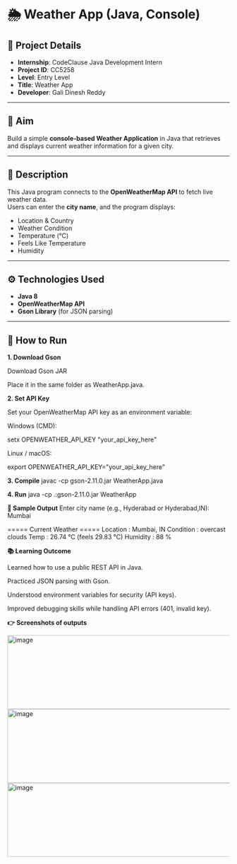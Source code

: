 # 🌦️ Weather App (Java, Console)

## 📌 Project Details
- **Internship**: CodeClause Java Development Intern  
- **Project ID**: CC5258  
- **Level**: Entry Level  
- **Title**: Weather App  
- **Developer**: Gali Dinesh Reddy  

---

## 🎯 Aim
Build a simple **console-based Weather Application** in Java that retrieves and displays current weather information for a given city.

---

## 📝 Description
This Java program connects to the **OpenWeatherMap API** to fetch live weather data.  
Users can enter the **city name**, and the program displays:
- Location & Country  
- Weather Condition  
- Temperature (°C)  
- Feels Like Temperature  
- Humidity  

---

## ⚙️ Technologies Used
- **Java 8**  
- **OpenWeatherMap API**  
- **Gson Library** (for JSON parsing)

---

## 🚀 How to Run

**1. Download Gson**

Download Gson JAR

Place it in the same folder as WeatherApp.java.

**2. Set API Key**

Set your OpenWeatherMap API key as an environment variable:

Windows (CMD):

setx OPENWEATHER_API_KEY "your_api_key_here"


Linux / macOS:

export OPENWEATHER_API_KEY="your_api_key_here"

**3. Compile**
javac -cp gson-2.11.0.jar WeatherApp.java

**4. Run**
java -cp .:gson-2.11.0.jar WeatherApp



**📸 Sample Output**
Enter city name (e.g., Hyderabad or Hyderabad,IN): Mumbai

===== Current Weather =====
Location   : Mumbai, IN
Condition  : overcast clouds
Temp       : 26.74 °C (feels 29.83 °C)
Humidity   : 88 %

**📚 Learning Outcome**

Learned how to use a public REST API in Java.

Practiced JSON parsing with Gson.

Understood environment variables for security (API keys).

Improved debugging skills while handling API errors (401, invalid key).

**👉 Screenshots of outputs**


<img width="732" height="167" alt="image" src="https://github.com/user-attachments/assets/b0d08985-5281-4bf8-b0df-d20f65111696" />

<img width="732" height="167" alt="image" src="https://github.com/user-attachments/assets/b223609d-6871-47b8-b2bc-01c3aa466000" />

<img width="732" height="167" alt="image" src="https://github.com/user-attachments/assets/43807e01-b390-4174-af7b-8d2836d8f749" />


